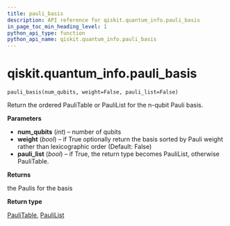 ```yaml
---
title: pauli_basis
description: API reference for qiskit.quantum_info.pauli_basis
in_page_toc_min_heading_level: 1
python_api_type: function
python_api_name: qiskit.quantum_info.pauli_basis
---
```


# qiskit.quantum\_info.pauli\_basis

<span id="qiskit.quantum_info.pauli_basis" />

`pauli_basis(num_qubits, weight=False, pauli_list=False)`

Return the ordered PauliTable or PauliList for the n-qubit Pauli basis.

**Parameters**

*   **num\_qubits** (*int*) – number of qubits
*   **weight** (*bool*) – if True optionally return the basis sorted by Pauli weight rather than lexicographic order (Default: False)
*   **pauli\_list** (*bool*) – if True, the return type becomes PauliList, otherwise PauliTable.

**Returns**

the Paulis for the basis

**Return type**

[PauliTable](qiskit.quantum_info.PauliTable "qiskit.quantum_info.PauliTable"), [PauliList](qiskit.quantum_info.PauliList "qiskit.quantum_info.PauliList")

